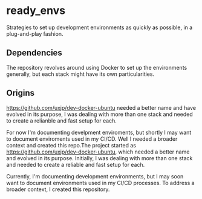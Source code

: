 # ready_envs

Strategies to set up development environments as quickly as possible, in a plug-and-play fashion.

## Dependencies

The repository revolves around using Docker to set up the environments generally, but each stack might have its own particularities.

## Origins
https://github.com/uxjp/dev-docker-ubuntu needed a better name and have evolved in its purpose, I was dealing with more than one stack and needed to create a relianble and fast setup for each.  

For now I'm documenting develpment enviroments, but shortly I may want to document enviroments used in my CI/CD. Well I needed a broader context and created this repo.The project started as https://github.com/uxjp/dev-docker-ubuntu, which needed a better name and evolved in its purpose. Initially, I was dealing with more than one stack and needed to create a reliable and fast setup for each.

Currently, I'm documenting development environments, but I may soon want to document environments used in my CI/CD processes. To address a broader context, I created this repository.

